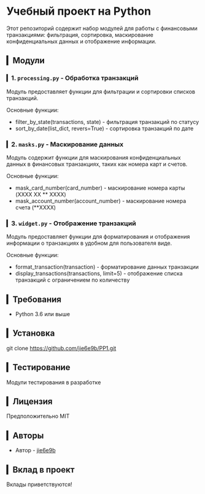# Учебный проект на Python
Этот репозиторий содержит набор модулей для работы с финансовыми транзакциями: фильтрация, сортировка, маскирование конфиденциальных данных и отображение информации.

## ▎Модули

### ▎1. `processing.py` - Обработка транзакций
Модуль предоставляет функции для фильтрации и сортировки списков транзакций.

Основные функции:
- filter_by_state(transactions, state) - фильтрация транзакций по статусу
- sort_by_date(list_dict, revers=True) - сортировка транзакций по дате

### ▎2. `masks.py` - Маскирование данных

Модуль содержит функции для маскирования конфиденциальных данных в финансовых транзакциях, таких как номера карт и счетов.

Основные функции:

- mask_card_number(card_number) - маскирование номера карты (XXXX XX ** XXXX)
- mask_account_number(account_number) - маскирование номера счета (**XXXX)

### ▎3. `widget.py` - Отображение транзакций

Модуль предоставляет функции для форматирования и отображения информации о транзакциях в удобном для пользователя виде.

Основные функции:

- format_transaction(transaction) - форматирование данных транзакции
- display_transactions(transactions, limit=5) - отображение списка транзакций с ограничением по количеству

## ▎Требования

- Python 3.6 или выше

## ▎Установка

git clone https://github.com/jie6e9b/PP1.git

## ▎Тестирование

Модули тестирования в разработке 

## ▎Лицензия

Предположительно MIT

## ▎Авторы

- Автор - [jie6e9b](mailto:lvv1985@gmail.com)

## ▎Вклад в проект

Вклады приветствуются!
